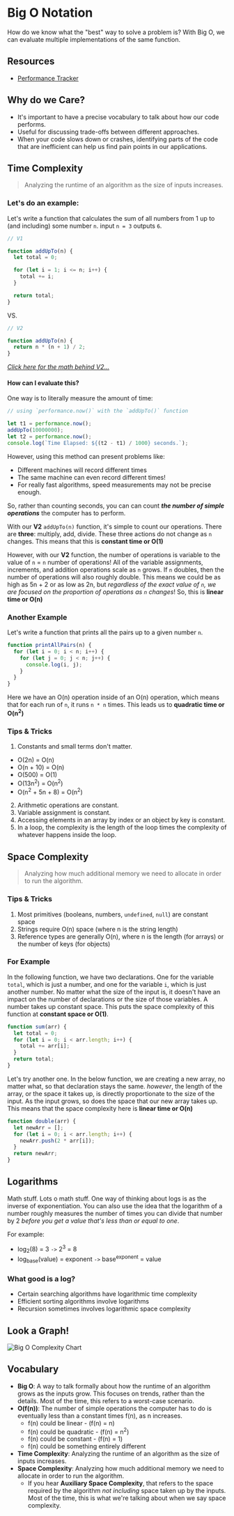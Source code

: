 # Big O Notation

How do we know what the "best" way to solve a problem is? With Big O, we can evaluate multiple implementations of the same function.

## Resources
- [Performance Tracker](https://rithmschool.github.io/function-timer-demo/)

## Why do we Care?
- It's important to have a precise vocabulary to talk about how our code performs. 
- Useful for discussing trade-offs between different approaches.
- When your code slows down or crashes, identifying parts of the code that are inefficient can help us find pain points in our applications.

## Time Complexity
> Analyzing the runtime of an algorithm as the size of inputs increases.

### Let's do an example:

Let's write a function that calculates the sum of all numbers from 1 up to (and including) some number `n`. input `n = 3` outputs `6`.

```js
// V1

function addUpTo(n) {
  let total = 0;

  for (let i = 1; i <= n; i++) {
    total += i;
  }

  return total;
}
```
VS.
```js
// V2

function addUpTo(n) {
  return n * (n + 1) / 2;
}
```
_[Click here for the math behind V2...](https://www.udemy.com/course/js-algorithms-and-data-structures-masterclass/learn/lecture/8344046?start=152#notes)_


#### How can I evaluate this?

One way is to literally measure the amount of time:

```js
// using `performance.now()` with the `addUpTo()` function

let t1 = performance.now();
addUpTo(10000000);
let t2 = performance.now();
console.log(`Time Elapsed: ${(t2 - t1) / 1000} seconds.`);
```

However, using this method can present problems like:
- Different machines will record different times
- The same machine can even record different times!
- For really fast algorithms, speed measurements may not be precise enough.

So, rather than counting seconds, you can can count **_the number of simple operations_** the computer has to perform.

With our **V2** `addUpTo(n)` function, it's simple to count our operations. There are **three**: multiply, add, divide. These three actions do not change as `n` changes. This means that this is **constant time or O(1)**

However, with our **V2** function, the number of operations is variable to the value of `n` = `n` number of operations! All of the variable assignments, increments, and addition operations scale as `n` grows. If `n` doubles, then the number of operations will also roughly double. This means we could be as high as 5n + 2 or as low as 2n, but _regardless of the exact value of `n`, we are focused on the proportion of operations as `n` changes_! So, this is **linear time or O(n)**

### Another Example
Let's write a function that prints all the pairs up to a given number `n`.

```js
function printAllPairs(n) {
  for (let i = 0; i < n; i++) {
    for (let j = 0; j < n; j++) {
      console.log(i, j);
    }
  }
}
```
Here we have an O(n) operation inside of an O(n) operation, which means that for each run of `n`, it runs `n * n` times. This leads us to **quadratic time or O(n<sup>2</sup>)**

### Tips & Tricks
1. Constants and small terms don't matter.
  - O(2n) = O(n)
  - O(n + 10) = O(n)
  - O(500) = O(1)
  - O(13n<sup>2</sup>) = O(n<sup>2</sup>)
  - O(n<sup>2</sup> + 5n + 8) = O(n<sup>2</sup>)
2. Arithmetic operations are constant.
3. Variable assignment is constant.
4. Accessing elements in an array by index or an object by key is constant.
5. In a loop, the complexity is the length of the loop times the complexity of whatever happens inside the loop.


## Space Complexity
> Analyzing how much additional memory we need to allocate in order to run the algorithm.

### Tips & Tricks
1. Most primitives (booleans, numbers, `undefined`, `null`) are constant space
2. Strings require O(n) space (where n is the string length)
3. Reference types are generally O(n), where n is the length (for arrays) or the number of keys (for objects)

### For Example
In the following function, we have two declarations. One for the variable `total`, which is just a number, and one for the variable `i`, which is just another number. No matter what the size of the input is, it doesn't have an impact on the number of declarations or the size of those variables. A number takes up constant space. This puts the space complexity of this function at **constant space or O(1)**.

```js
function sum(arr) {
  let total = 0;
  for (let i = 0; i < arr.length; i++) {
    total += arr[i];
  }
  return total;
}
```

Let's try another one. In the below function, we are creating a new array, no matter what, so that declaration stays the same. _however_, the length of the array, or the space it takes up, is directly proportionate to the size of the input. As the input grows, so does the space that our new array takes up. This means that the space complexity here is **linear time or O(n)**
```js
function double(arr) {
  let newArr = [];
  for (let i = 0; i < arr.length; i++) {
    newArr.push(2 * arr[i]);
  }
  return newArr;
}
```

## Logarithms
Math stuff. Lots o math stuff. One way of thinking about logs is as the inverse of exponentiation. You can also use the idea that the logarithm of a number roughly measures the number of times you can divide that number by 2 _before you get a value that's less than or equal to one_.


For example: 
  - log<sub>2</sub>(8) = 3 `->` 2<sup>3</sup> = 8
  - log<sub>base</sub>(value) = exponent `->` base<sup>exponent</sup> = value

### What good is a log?
- Certain searching algorithms have logarithmic time complexity
- Efficient sorting algorithms involve logarithms
- Recursion sometimes involves logarithmic space complexity

## Look a Graph!
![Big O Complexity Chart](../../assets/bigOGraph.jpeg)

## Vocabulary
- **Big O**: A way to talk formally about how the runtime of an algorithm grows as the inputs grow. This focuses on trends, rather than the details. Most of the time, this refers to a worst-case scenario.
- **O(f(n))**: The number of simple operations the computer has to do is eventually less than a constant times f(n), as n increases.
  - f(n) could be linear - (f(n) = n)
  - f(n) could be quadratic - (f(n) = n<sup>2</sup>)
  - f(n) could be constant - (f(n) = 1)
  - f(n) could be something entirely different
- **Time Complexity**: Analyzing the runtime of an algorithm as the size of inputs increases.
- **Space Complexity**: Analyzing how much additional memory we need to allocate in order to run the algorithm.
  - If you hear **Auxiliary Space Complexity**, that refers to the space required by the algorithm _not including_ space taken up by the inputs. Most of the time, this is what we're talking about when we say space complexity.